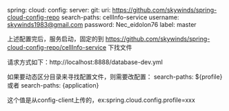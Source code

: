 spring:
  cloud:
    config:
      server:
        git:
          uri: https://github.com/skywinds/spring-cloud-config-repo
          search-paths: cellInfo-service
          username: skywinds1983@gmail.com
          password: Nec_eidolon76
      label: master
    
上述配置完后，服务启动，固定的到 https://github.com/skywinds/spring-cloud-config-repo/cellInfo-service 下找文件

请求方式如下：http://localhost:8888/database-dev.yml

如果要动态区分目录来寻找配置文件，则需要改配置：
search-paths: ${profile} 或者 search-paths: {application}

这个值是从config-client上传的，ex:spring.cloud.config.profile=xxx
